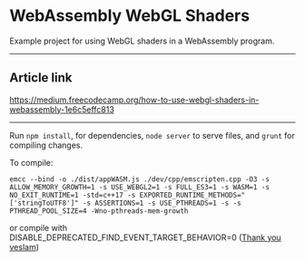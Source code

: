 # WebAssembly WebGL Shaders

Example project for using WebGL shaders in a WebAssembly program.

---
## Article link
https://medium.freecodecamp.org/how-to-use-webgl-shaders-in-webassembly-1e6c5effc813

---

Run ```npm install```, for dependencies, ```node server``` to serve files, and ```grunt``` for compiling changes.

To compile:

`emcc --bind -o ./dist/appWASM.js ./dev/cpp/emscripten.cpp -O3 -s ALLOW_MEMORY_GROWTH=1 -s USE_WEBGL2=1 -s FULL_ES3=1 -s WASM=1 -s NO_EXIT_RUNTIME=1 -std=c++17 -s EXPORTED_RUNTIME_METHODS="['stringToUTF8']" -s ASSERTIONS=1 -s USE_PTHREADS=1 -s -s PTHREAD_POOL_SIZE=4 -Wno-pthreads-mem-growth`

or compile with DISABLE_DEPRECATED_FIND_EVENT_TARGET_BEHAVIOR=0 ([Thank you veslam](https://github.com/DanRuta/webassembly-webgl-shaders/pull/2))
